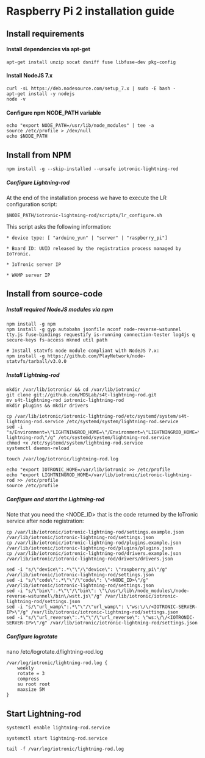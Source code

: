 # Raspberry Pi 2 installation guide



## Install requirements

#### Install dependencies via apt-get
```
apt-get install unzip socat dsniff fuse libfuse-dev pkg-config

```

#### Install NodeJS 7.x
```
curl -sL https://deb.nodesource.com/setup_7.x | sudo -E bash -
apt-get install -y nodejs
node -v
```

#### Configure npm NODE_PATH variable

```
echo "export NODE_PATH=/usr/lib/node_modules" | tee -a
source /etc/profile > /dev/null
echo $NODE_PATH
```


## Install from NPM
```
npm install -g --skip-installed --unsafe iotronic-lightning-rod
```

##### Configure Lightning-rod
At the end of the installation process we have to execute the LR configuration script:
```
$NODE_PATH/iotronic-lightning-rod/scripts/lr_configure.sh
```
This script asks the following information:
```
* device type: [ "arduino_yun" | "server" | "raspberry_pi"]

* Board ID: UUID released by the registration process managed by IoTronic.

* IoTronic server IP

* WAMP server IP
```



## Install from source-code

##### Install required NodeJS modules via npm
```
npm install -g npm
npm install -g gyp autobahn jsonfile nconf node-reverse-wstunnel tty.js fuse-bindings requestify is-running connection-tester log4js q secure-keys fs-access mknod util path

# Install statvfs node module compliant with NodeJS 7.x:
npm install -g https://github.com/PlayNetwork/node-statvfs/tarball/v3.0.0
```

##### Install Lightning-rod
```
mkdir /var/lib/iotronic/ && cd /var/lib/iotronic/
git clone git://github.com/MDSLab/s4t-lightning-rod.git
mv s4t-lightning-rod iotronic-lightning-rod
mkdir plugins && mkdir drivers

cp /var/lib/iotronic/iotronic-lightning-rod/etc/systemd/system/s4t-lightning-rod.service /etc/systemd/system/lightning-rod.service
sed -i "s/Environment=\"LIGHTNINGROD_HOME=\"/Environment=\"LIGHTNINGROD_HOME=\/var\/lib\/iotronic\/iotronic-lightning-rod\"/g" /etc/systemd/system/lightning-rod.service
chmod +x /etc/systemd/system/lightning-rod.service
systemctl daemon-reload

touch /var/log/iotronic/lightning-rod.log

echo "export IOTRONIC_HOME=/var/lib/iotronic >> /etc/profile
echo "export LIGHTNINGROD_HOME=/var/lib/iotronic/iotronic-lightning-rod >> /etc/profile
source /etc/profile
```

##### Configure and start the Lightning-rod
Note that you need the <NODE_ID> that is the code returned by the IoTronic service after node registration:

```
cp /var/lib/iotronic/iotronic-lightning-rod/settings.example.json /var/lib/iotronic/iotronic-lightning-rod/settings.json
cp /var/lib/iotronic/iotronic-lightning-rod/plugins.example.json /var/lib/iotronic/iotronic-lightning-rod/plugins/plugins.json
cp /var/lib/iotronic/iotronic-lightning-rod/drivers.example.json /var/lib/iotronic/iotronic-lightning-rod/drivers/drivers.json

sed -i "s/\"device\":.*\"\"/\"device\": \"raspberry_pi\"/g" /var/lib/iotronic/iotronic-lightning-rod/settings.json
sed -i "s/\"code\":.*\"\"/\"code\": \"<NODE_ID>\"/g" /var/lib/iotronic/iotronic-lightning-rod/settings.json
sed -i "s/\"bin\":.*\"\"/\"bin\": \"\/usr\/lib\/node_modules\/node-reverse-wstunnel\/bin\/wstt.js\"/g" /var/lib/iotronic/iotronic-lightning-rod/settings.json
sed -i "s/\"url_wamp\":.*\"\"/\"url_wamp\": \"ws:\/\/<IOTRONIC-SERVER-IP>\"/g" /var/lib/iotronic/iotronic-lightning-rod/settings.json
sed -i "s/\"url_reverse\":.*\"\"/\"url_reverse\": \"ws:\/\/<IOTRONIC-SERVER-IP>\"/g" /var/lib/iotronic/iotronic-lightning-rod/settings.json
```

##### Configure logrotate
nano /etc/logrotate.d/lightning-rod.log
```
/var/log/iotronic/lightning-rod.log {
    weekly
    rotate = 3
    compress
    su root root
    maxsize 5M
}
```

## Start Lightning-rod
```
systemctl enable lightning-rod.service

systemctl start lightning-rod.service

tail -f /var/log/iotronic/lightning-rod.log
```
